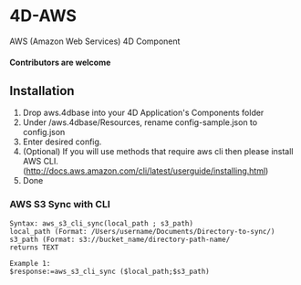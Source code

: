 # 4D-AWS
AWS (Amazon Web Services) 4D Component

#### Contributors are welcome

## Installation
1. Drop aws.4dbase into your 4D Application's Components folder
2. Under /aws.4dbase/Resources, rename config-sample.json to config.json
3. Enter desired config. 
4. (Optional) If you will use methods that require aws cli then please install AWS CLI. (http://docs.aws.amazon.com/cli/latest/userguide/installing.html)
5. Done

### AWS S3 Sync with CLI
```
Syntax: aws_s3_cli_sync(local_path ; s3_path)
local_path (Format: /Users/username/Documents/Directory-to-sync/)
s3_path (Format: s3://bucket_name/directory-path-name/
returns TEXT

Example 1:
$response:=aws_s3_cli_sync ($local_path;$s3_path)

```
